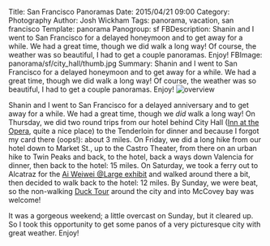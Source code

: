 ﻿Title: San Francisco Panoramas
Date: 2015/04/21 09:00
Category: Photography
Author: Josh Wickham
Tags: panorama, vacation, san francisco
Template: panorama
Panogroup: sf
FBDescription: Shanin and I went to San Francisco for a delayed honeymoon and to get away for a while. We had a great time, though we did walk a long way! Of course, the weather was so beautiful, I had to get a couple panoramas. Enjoy!
FBImage: panorama/sf/city_hall/thumb.jpg
Summary: Shanin and I went to San Francisco for a delayed honeymoon and to get away for a while. We had a great time, though we did walk a long way! Of course, the weather was so beautiful, I had to get a couple panoramas. Enjoy! ![overview]({filename}/panorama/sf/city_hall/thumb.jpg)

Shanin and I went to San Francisco for a delayed anniversary and to get away for a while. We had a great time, though we
*did* walk a long way! On Thursday, we did two round trips from our hotel behind City Hall ([Inn at the Opera][hotel_link],
quite a nice place) to the Tenderloin for dinner and because I forgot my card there (oops!): about 3 miles. On Friday,
we did a long hike from our hotel down to Market St., up to the Castro Theater, from there on an urban hike to Twin Peaks
and back, to the hotel, back a ways down Valencia for dinner, then back to the hotel: 15 miles. On Saturday, we took a
ferry out to Alcatraz for the [Ai Weiwei @Large exhibit][alcatraz_link] and walked around there a bit, then decided to walk back to the hotel: 12 miles. By Sunday, we were
beat, so the non-walking [Duck Tour][duck_link] around the city and into McCovey bay was welcome!

It was a gorgeous weekend; a little overcast on Sunday, but it cleared up. So I took this opportunity to get some panos
of a very picturesque city with great weather. Enjoy!

[hotel_link]: https://www.extraholidays.com/san-francisco-california/inn-at-the-opera.aspx
[duck_link]: http://sanfrancisco.ridetheducks.com/
[alcatraz_link]: http://www.for-site.org/project/ai-weiwei-alcatraz/